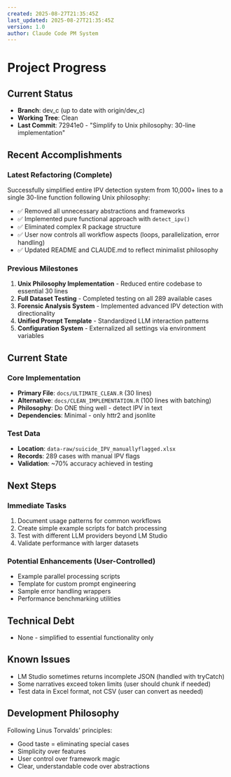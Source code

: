 ```yaml
---
created: 2025-08-27T21:35:45Z
last_updated: 2025-08-27T21:35:45Z
version: 1.0
author: Claude Code PM System
---
```


# Project Progress

## Current Status
- **Branch**: dev_c (up to date with origin/dev_c)
- **Working Tree**: Clean
- **Last Commit**: 72941e0 - "Simplify to Unix philosophy: 30-line implementation"

## Recent Accomplishments

### Latest Refactoring (Complete)
Successfully simplified entire IPV detection system from 10,000+ lines to a single 30-line function following Unix philosophy:
- ✅ Removed all unnecessary abstractions and frameworks
- ✅ Implemented pure functional approach with `detect_ipv()` 
- ✅ Eliminated complex R package structure
- ✅ User now controls all workflow aspects (loops, parallelization, error handling)
- ✅ Updated README and CLAUDE.md to reflect minimalist philosophy

### Previous Milestones
1. **Unix Philosophy Implementation** - Reduced entire codebase to essential 30 lines
2. **Full Dataset Testing** - Completed testing on all 289 available cases
3. **Forensic Analysis System** - Implemented advanced IPV detection with directionality
4. **Unified Prompt Template** - Standardized LLM interaction patterns
5. **Configuration System** - Externalized all settings via environment variables

## Current State

### Core Implementation
- **Primary File**: `docs/ULTIMATE_CLEAN.R` (30 lines)
- **Alternative**: `docs/CLEAN_IMPLEMENTATION.R` (100 lines with batching)
- **Philosophy**: Do ONE thing well - detect IPV in text
- **Dependencies**: Minimal - only httr2 and jsonlite

### Test Data
- **Location**: `data-raw/suicide_IPV_manuallyflagged.xlsx`
- **Records**: 289 cases with manual IPV flags
- **Validation**: ~70% accuracy achieved in testing

## Next Steps

### Immediate Tasks
1. Document usage patterns for common workflows
2. Create simple example scripts for batch processing
3. Test with different LLM providers beyond LM Studio
4. Validate performance with larger datasets

### Potential Enhancements (User-Controlled)
- Example parallel processing scripts
- Template for custom prompt engineering
- Sample error handling wrappers
- Performance benchmarking utilities

## Technical Debt
- None - simplified to essential functionality only

## Known Issues
- LM Studio sometimes returns incomplete JSON (handled with tryCatch)
- Some narratives exceed token limits (user should chunk if needed)
- Test data in Excel format, not CSV (user can convert as needed)

## Development Philosophy
Following Linus Torvalds' principles:
- Good taste = eliminating special cases
- Simplicity over features
- User control over framework magic
- Clear, understandable code over abstractions
